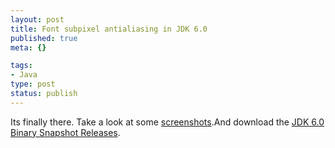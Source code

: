 ```yaml
--- 
layout: post
title: Font subpixel antialiasing in JDK 6.0
published: true
meta: {}

tags: 
- Java
type: post
status: publish
---
```

Its finally there. Take a look at some [screenshots](http://www.javalobby.org/java/forums/t18998.html).And download the [JDK 6.0 Binary Snapshot Releases](http://www.java.net/download/jdk6/binaries/).
